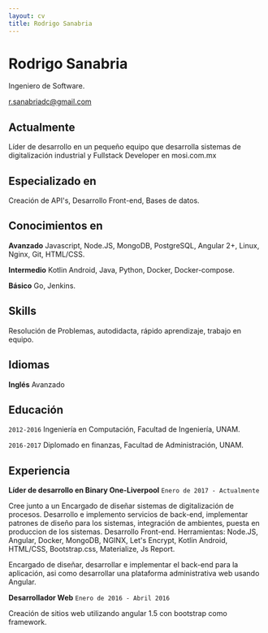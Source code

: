 ```yaml
---
layout: cv
title: Rodrigo Sanabria
---
```

# Rodrigo Sanabria
Ingeniero de Software.

<div id="webaddress">
<a href="r.sanabriadc@gmail.com">r.sanabriadc@gmail.com</a>
</div>


## Actualmente

Líder de desarrollo en un pequeño equipo que desarrolla sistemas de digitalización industrial y Fullstack Developer en mosi.com.mx


## Especializado en

Creación de API's, Desarrollo Front-end, Bases de datos.


## Conocimientos en

  __Avanzado__ Javascript, Node.JS, MongoDB, PostgreSQL, Angular 2+, Linux, Nginx, Git, HTML/CSS.
  
  __Intermedio__  Kotlin Android, Java, Python, Docker, Docker-compose.
  
  __Básico__  Go, Jenkins.

## Skills
 Resolución de Problemas, autodidacta, rápido aprendizaje, trabajo en equipo.
 
## Idiomas
__Inglés__ Avanzado
 
## Educación

`2012-2016`
 Ingeniería en Computación, Facultad de Ingeniería, UNAM.

`2016-2017`
 Diplomado en finanzas, Facultad de Administración, UNAM.


## Experiencia

 __Líder de desarrollo en Binary One-Liverpool__ `Enero de 2017 - Actualmente`  
 
 Cree junto a un  Encargado de diseñar sistemas de digitalización de procesos. Desarrollo e implemento servicios de back-end, implementar patrones de diseño para los sistemas, integración de ambientes, puesta en produccion de los sistemas. Desarrollo Front-end.
  Herramientas: Node.JS, Angular, Docker, MongoDB, NGINX, Let's Encrypt, Kotlin Android,  HTML/CSS, Bootstrap.css, Materialize, Js Report.
  
  Encargado de diseñar, desarrollar e implementar el back-end para la aplicación, asi como desarrollar una plataforma         administrativa web usando Angular.

 __Desarrollador Web__ `Enero de 2016 - Abril 2016`
 
 Creación de sitios web utilizando angular 1.5 con bootstrap como framework.






